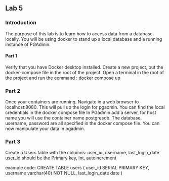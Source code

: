 ## Lab 5

### Introduction
The purpose of this lab is to learn how to access data from a database locally. You will be using docker to stand up a local database and a running instance of PGAdmin. 

#### Part 1
Verify that you have Docker desktop installed. 
Create a new project, put the docker-compose file in the root of the project. Open a terminal in the root of the project and run the command :  docker compose up

### Part 2
Once your containers are running. Navigate in a web browser to localhost:8080. This will pull up the login for pgadmin. You can find the local credentials in the docker compose file
In PGadmin add a server,  for host name you will use the container name postgresdb.  The database, username, password are all specified in the docker compose file. You can now manipulate your data in pgadmin. 

### Part 3 
Create a Users table with the columns: user_id, username, last_login_date  user_id should be the Primary key, Int, autoincrement 

example code: 
    CREATE TABLE users (
        user_id SERIAL PRIMARY KEY,
        username varchar(40) NOT NULL,
        last_login_date date
    )